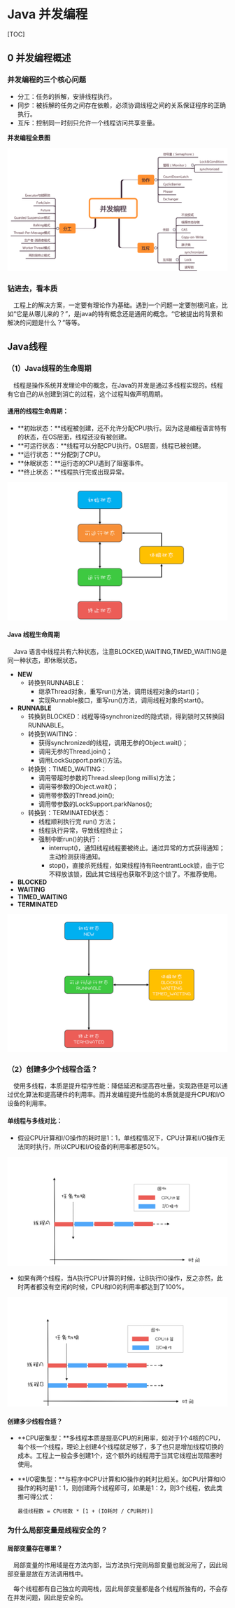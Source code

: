 # Java 并发编程

[TOC]

## 0 并发编程概述

### 并发编程的三个核心问题

- 分工：任务的拆解，安排线程执行。
- 同步：被拆解的任务之间存在依赖，必须协调线程之间的关系保证程序的正确执行。
- 互斥：控制同一时刻只允许一个线程访问共享变量。



**并发编程全景图**

![](images/fullview.png)

### 钻进去，看本质

&emsp;工程上的解决方案，一定要有理论作为基础。遇到一个问题一定要刨根问底，比如“它是从哪儿来的？”，是java的特有概念还是通用的概念。“它被提出的背景和解决的问题是什么？”等等。



## Java线程

### （1）Java线程的生命周期

&emsp;线程是操作系统并发理论中的概念，在Java的并发是通过多线程实现的。线程有它自己的从创建到消亡的过程，这个过程叫做声明周期。

#### 通用的线程生命周期：

- **初始状态：**线程被创建，还不允许分配CPU执行。因为这是编程语言特有的状态，在OS层面，线程还没有被创建。
- **可运行状态：**线程可以分配CPU执行。OS层面，线程已被创建。
- **运行状态：**分配到了CPU。
- **休眠状态：**运行态的CPU遇到了阻塞事件。
- **终止状态：**线程执行完或出现异常。

![](images/thread_cycle.png)

#### Java 线程生命周期

&emsp;Java 语言中线程共有六种状态，注意BLOCKED,WAITING,TIMED_WAITING是同一种状态，即休眠状态。

- **NEW**
  - 转换到RUNNABLE：
    - 继承Thread对象，重写run()方法，调用线程对象的start()；
    - 实现Runnable接口，重写run()方法，调用线程对象的start()。
- **RUNNABLE**
  - 转换到BLOCKED：线程等待synchronized的隐式锁，得到锁时又转换回RUNNABLE。
  - 转换到WAITING：
    - 获得synchronized的线程，调用无参的Object.wait()；
    - 调用无参的Thread.join()；
    - 调用LockSupport.park()方法。
  - 转换到：TIMED_WAITING：
    - 调用带超时参数的Thread.sleep(long millis)方法；
    - 调用带参数的Object.wait()；
    - 调用带参数的Thread.join();
    - 调用带参数的LockSupport.parkNanos();
  - 转换到：TERMINATED状态：
    - 线程顺利执行完 run() 方法；
    - 线程执行异常，导致线程终止；
    - 强制中断run()的执行：
      - interrupt()，通知线程线程要被终止。通过异常的方式获得通知；主动检测获得通知。
      - stop()，直接杀死线程，如果线程持有ReentrantLock锁，由于它不释放该锁，因此其它线程也获取不到这个锁了。不推荐使用。
- **BLOCKED**
- **WAITING**
- **TIMED_WAITING**
- **TERMINATED**

![](images/thread_cycle1.png)

### （2）创建多少个线程合适？

&emsp;使用多线程，本质是提升程序性能：降低延迟和提高吞吐量。实现路径是可以通过优化算法和提高硬件的利用率。而并发编程提升性能的本质就是提升CPU和I/O设备的利用率。

#### 单线程与多线对比：

- 假设CPU计算和I/O操作的耗时是1：1，单线程情况下，CPU计算和I/O操作无法同时执行，所以CPU和I/O设备的利用率都是50%。

![](images/execute1.png)

- 如果有两个线程，当A执行CPU计算的时候，让B执行IO操作，反之亦然，此时两者都没有空闲的时候，CPU和IO的利用率都达到了100%。

![](images/execute2.png)

#### 创建多少线程合适？

- **CPU密集型：**多线程本质是提高CPU的利用率，如对于1个4核的CPU，每个核一个线程，理论上创建4个线程就足够了，多了也只是增加线程切换的成本。工程上一般会多创建1个，这个额外的线程用于当其它线程出现阻塞时使用。

- **I/O密集型：**与程序中CPU计算和IO操作的耗时比相关。如CPU计算和IO操作的耗时是1：1，则创建两个线程即可，如果是1：2，则3个线程，依此类推可得公式：

  ```
  最佳线程数 = CPU核数 * [1 + (IO耗时 / CPU耗时)]
  ```

### 为什么局部变量是线程安全的？

#### 局部变量存在哪里？

&emsp;局部变量的作用域是在方法内部，当方法执行完则局部变量也就没用了，因此局部变量是放在方法调用栈中。

&emsp;每个线程都有自己独立的调用栈，因此局部变量都是各个线程所独有的，不会存在并发问题，因此是安全的。
